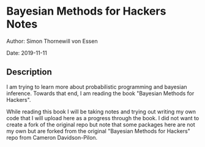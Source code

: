 # Bayesian Methods for Hackers Notes

Author: Simon Thornewill von Essen

Date: 2019-11-11

## Description

I am trying to learn more about probabilistic programming and bayesian inference. Towards that end, I am reading the book "Bayesian Methods for Hackers".

While reading this book I will be taking notes and trying out writing my own code that I will upload here as a progress through the book. I did not want to create a fork of the original repo but note that some packages here are not my own but are forked from the original "Bayesian Methods for Hackers" repo from Cameron Davidson-Pilon.
